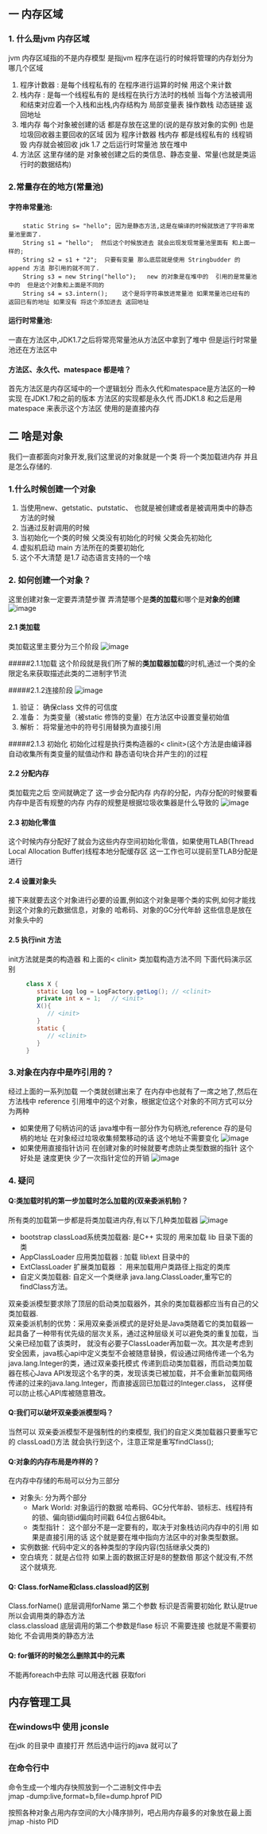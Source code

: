 ## 一 内存区域
### 1. 什么是jvm 内存区域
   jvm 内存区域指的不是内存模型 是指jvm 程序在运行的时候将管理的内存划分为哪几个区域
   1. 程序计数器 :  是每个线程私有的 在程序进行运算的时候 用这个来计数
   2. 栈内存  : 是每一个线程私有的 是线程在执行方法时的栈帧  当每个方法被调用和结束对应着一个入栈和出栈,内存结构为
                  局部变量表
                  操作数栈
                  动态链接
                  返回地址 
   3. 堆内存  每个对象被创建的话 都是存放在这里的(说的是存放对象的实例) 也是垃圾回收器主要回收的区域  因为 程序计数器 栈内存 都是线程私有的 线程销毁 内存就会被回收
                       jdk 1.7 之后运行时常量池 放在堆中 
   4. 方法区 这里存储的是 对象被创建之后的类信息、静态变量、常量(也就是类运行时的数据结构)
### 2.常量存在的地方(常量池)
#### 字符串常量池: 
        static String s= "hello"; 因为是静态方法,这是在编译的时候就放进了字符串常量池里面了.
        String s1 = "hello";  然后这个时候放进去 就会出现发现常量池里面有 和上面一样的;
        String s2 = s1 + "2";  只要有变量 那么底层就是使用 Stringbudder 的append 方法 那引用的就不同了.
        String s3 = new String("hello");   new 的对象是在堆中的  引用的是常量池中的  但是这个对象和上面是不同的
        String s4 = s3.intern();    这个是将字符串放进常量池 如果常量池已经有的 返回已有的地址 如果没有 将这个添加进去 返回地址 
#### 运行时常量池:
   一直在方法区中,JDK1.7之后将常亮常量池从方法区中拿到了堆中 但是运行时常量池还在方法区中
   
#### 方法区、永久代、matespace 都是啥？
   首先方法区是内存区域中的一个逻辑划分 而永久代和matespace是方法区的一种实现 在JDK1.7和之前的版本 方法区的实现都是永久代
   而JDK1.8 和之后是用matespace 来表示这个方法区 使用的是直接内存

## 二 啥是对象
   我们一直都面向对象开发,我们这里说的对象就是一个类 将一个类加载进内存 并且是怎么存储的.
   
### 1.什么时候创建一个对象
   1. 当使用new、getstatic、putstatic、 也就是被创建或者是被调用类中的静态方法的时候
   2. 当通过反射调用的时候
   3. 当初始化一个类的时候 父类没有初始化的时候 父类会先初始化
   4. 虚拟机启动 main 方法所在的类要初始化
   5. 这个不大清楚 是1.7 动态语言支持的一个啥

### 2. 如何创建一个对象？
   这里创建对象一定要弄清楚步骤 弄清楚哪个是**类的加载**和哪个是**对象的创建**
   ![image](image/java创建对象.png)
   
   
   #### 2.1 类加载
   类加载这里主要分为三个阶段
   ![image](image/类加载过程.png)
   
   #####2.1.1加载 
   这个阶段就是我们所了解的**类加载器加载**的时机,通过一个类的全限定名来获取描述此类的二进制字节流

   #####2.1.2连接阶段 
   ![image](image/加载对象之链接阶段.png)
   1. 验证： 确保class 文件的可信度
   2. 准备： 为类变量（被static 修饰的变量）在方法区中设置变量初始值
   3. 解析： 将常量池中的符号引用替换为直接引用  
    
   #####2.1.3  初始化
   初始化过程是执行类构造器的< clinit>(这个方法是由编译器自动收集所有类变量的赋值动作和
   静态语句块合并产生的)的过程


   #### 2.2 分配内存
   类加载完之后 空间就确定了 这一步会分配内存 内存的分配，内存分配的时候要看内存中是否有规整的内存 内存的规整是根据垃圾收集器是什么导致的
   ![image](image/内存分配两种情况.png)
   
   #### 2.3 初始化零值
   这个时候内存分配好了就会为这些内存空间初始化零值，如果使用TLAB(Thread Local Allocation Buffer)线程本地分配缓存区 这一工作也可以提前至TLAB分配是进行
   
   #### 2.4 设置对象头
   接下来就要去这个对象进行必要的设置,例如这个对象是哪个类的实例,如何才能找到这个对象的元数据信息，对象的
   哈希码、对象的GC分代年龄 这些信息是放在对象头中的
    
   #### 2.5 执行init 方法
   init方法就是类的构造器 和上面的< clinit> 类加载构造方法不同 下面代码演示区别
   ````java
        class X {
           static Log log = LogFactory.getLog(); // <clinit>
           private int x = 1;   // <init>
           X(){
              // <init>
           }
           static {
              // <clinit>
           }
        }
````

### 3.对象在内存中是咋引用的？
   经过上面的一系列加载 一个类就创建出来了 在内存中也就有了一席之地了,然后在方法栈中 reference 引用堆中的这个对象，根据定位这个对象的不同方式可以分为两种
   * 如果使用了句柄访问的话 java堆中有一部分作为句柄池,reference 存的是句柄的地址 在对象经过垃圾收集频繁移动的话 这个地址不需要变化
   ![image](image/对象的句柄引用.png)
   * 如果使用直接指针访问 在创建对象的时候就要考虑防止类型数据的指针  这个好处是 速度更快 少了一次指针定位的开销 
   ![image](image/对象的直接引用.png)
   
### 4. 疑问
#### Q:类加载时机的第一步加载时怎么加载的(双亲委派机制)？
   所有类的加载第一步都是将类加载进内存,有以下几种类加载器
   ![image](image/双亲委派模型.png)
   * bootstrap classLoad系统类加载器: 是C++ 实现的 用来加载 lib 目录下面的类
   * AppClassLoader  应用类加载器 : 加载 lib\ext 目录中的 
   * ExtClassLoader  扩展类加载器 ： 用来加载用户类路径上指定的类库
   * 自定义类加载器: 自定义一个类继承 java.lang.ClassLoader,重写它的findClass方法。
   
   双亲委派模型要求除了顶层的启动类加载器外，其余的类加载器都应当有自己的父类加载器.  
   双亲委派机制的优势：采用双亲委派模式的是好处是Java类随着它的类加载器一起具备了一种带有优先级的层次关系，通过这种层级关可以避免类的重复加载，当父亲已经加载了该类时，
          就没有必要子ClassLoader再加载一次。其次是考虑到安全因素，java核心api中定义类型不会被随意替换，假设通过网络传递一个名为java.lang.Integer的类，通过双亲委托模式
          传递到启动类加载器，而启动类加载器在核心Java API发现这个名字的类，发现该类已被加载，并不会重新加载网络传递的过来的java.lang.Integer，而直接返回已加载过的Integer.class，
          这样便可以防止核心API库被随意篡改。
          
#### Q:我们可以破坏双亲委派模型吗？
   当然可以 双亲委派模型不是强制性的约束模型, 我们的自定义类加载器只要重写它的  classLoad()方法 就会执行到这个，注意正常是重写findClass();
   
#### Q:对象的内存布局是咋样的？
   在内存中存储的布局可以分为三部分
   * 对象头: 分为两个部分
        * Mark World: 对象运行的数据 哈希码、GC分代年龄、锁标志、线程持有的锁、偏向锁id偏向时间戳 
        64位占据64bit。
        * 类型指针： 这个部分不是一定要有的，取决于对象栈访问内存中的引用 
        如果是直接引用的话 这个就是要在堆中指向方法区中的对象类型数据。
   * 实例数据: 代码中定义的各种类型的字段内容(包括继承父类的)
   * 空白填充：就是占位符 如果上面的数据正好是8的整数倍 那这个就没有,不然这个就填充.
   
#### Q: Class.forName和class.classload的区别
   Class.forName()  底层调用forName  第二个参数 标识是否需要初始化 默认是true  所以会调用类的静态方法  
   class.classload  底层调用的第二个参数是flase  标识 不需要连接  也就是不需要初始化 不会调用类的静态方法
    


#### Q: for循环的时候怎么删除其中的元素
   不能再foreach中去除  可以用迭代器 获取fori


## 内存管理工具
   ### 在windows中 使用 jconsle
   在jdk 的目录中 直接打开 然后选中运行的java 就可以了 
   
   ### 在命令行中 
   命令生成一个堆内存快照放到一个二进制文件中去  
   jmap -dump:live,format=b,file=dump.hprof PID
   
   按照各种对象占用内存空间的大小降序排列，吧占用内存最多的对象放在最上面  
   jmap -histo PID  
     





























